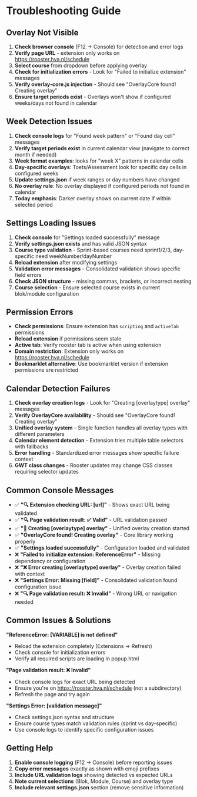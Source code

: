 # Troubleshooting Guide

## Overlay Not Visible

1. **Check browser console** (F12 → Console) for detection and error logs
2. **Verify page URL** - extension only works on https://rooster.hva.nl/schedule
3. **Select course** from dropdown before applying overlay
4. **Check for initialization errors** - Look for "Failed to initialize extension" messages
5. **Verify overlay-core.js injection** - Should see "OverlayCore found! Creating overlay"
6. **Ensure target periods exist** - Overlays won't show if configured weeks/days not found in calendar

## Week Detection Issues  

1. **Check console logs** for "Found week pattern" or "Found day cell" messages
2. **Verify target periods exist** in current calendar view (navigate to correct month if needed)
3. **Week format examples**: looks for "week X" patterns in calendar cells
4. **Day-specific overlays**: Toets/Assessment look for specific day cells in configured weeks
5. **Update settings.json** if week ranges or day numbers have changed
6. **No overlay rule**: No overlay displayed if configured periods not found in calendar
7. **Today emphasis**: Darker overlay shows on current date if within selected period

## Settings Loading Issues

1. **Check console** for "Settings loaded successfully" message  
2. **Verify settings.json exists** and has valid JSON syntax
3. **Course type validation** - Sprint-based courses need sprint1/2/3, day-specific need weekNumber/dayNumber
4. **Reload extension** after modifying settings
5. **Validation error messages** - Consolidated validation shows specific field errors
6. **Check JSON structure** - missing commas, brackets, or incorrect nesting
7. **Course selection** - Ensure selected course exists in current blok/module configuration

## Permission Errors

- **Check permissions**: Ensure extension has `scripting` and `activeTab` permissions
- **Reload extension** if permissions seem stale  
- **Active tab**: Verify rooster tab is active when using extension
- **Domain restriction**: Extension only works on https://rooster.hva.nl/schedule
- **Bookmarklet alternative**: Use bookmarklet version if extension permissions are restricted

## Calendar Detection Failures

1. **Check overlay creation logs** - Look for "Creating [overlaytype] overlay" messages
2. **Verify OverlayCore availability** - Should see "OverlayCore found! Creating overlay"
3. **Unified overlay system** - Single function handles all overlay types with different parameters
4. **Calendar element detection** - Extension tries multiple table selectors with fallbacks
5. **Error handling** - Standardized error messages show specific failure context
6. **GWT class changes** - Rooster updates may change CSS classes requiring selector updates

## Common Console Messages

- ✅ **"🔍 Extension checking URL: [url]"** - Shows exact URL being validated
- ✅ **"🔍 Page validation result: ✅ Valid"** - URL validation passed
- ✅ **"🎨 Creating [overlaytype] overlay"** - Unified overlay creation started
- ✅ **"OverlayCore found! Creating overlay"** - Core library working properly
- ✅ **"Settings loaded successfully"** - Configuration loaded and validated
- ❌ **"Failed to initialize extension: ReferenceError"** - Missing dependency or configuration
- ❌ **"❌ Error creating [overlaytype] overlay"** - Overlay creation failed with context
- ❌ **"Settings Error: Missing [field]"** - Consolidated validation found configuration issue
- ❌ **"🔍 Page validation result: ❌ Invalid"** - Wrong URL or navigation needed

## Common Issues & Solutions

**"ReferenceError: [VARIABLE] is not defined"**
- Reload the extension completely (Extensions → Refresh)
- Check console for initialization errors
- Verify all required scripts are loading in popup.html

**"Page validation result: ❌ Invalid"** 
- Check console logs for exact URL being detected
- Ensure you're on https://rooster.hva.nl/schedule (not a subdirectory)
- Refresh the page and try again

**"Settings Error: [validation message]"**
- Check settings.json syntax and structure
- Ensure course types match validation rules (sprint vs day-specific)
- Use console logs to identify specific configuration issues

## Getting Help

1. **Enable console logging** (F12 → Console) before reporting issues
2. **Copy error messages** exactly as shown with emoji prefixes
3. **Include URL validation logs** showing detected vs expected URLs
4. **Note current selections** (Blok, Module, Course) and overlay type
5. **Include relevant settings.json** section (remove sensitive information)